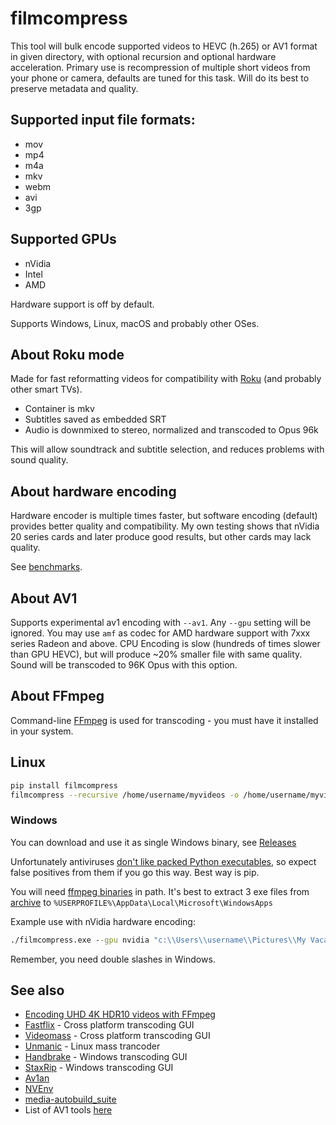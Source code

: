 # filmcompress

This tool will bulk encode supported videos to HEVC (h.265) or AV1 format in given directory, with optional recursion
and optional hardware acceleration. Primary use is recompression of multiple short videos from your phone or 
camera, defaults are tuned for this task. Will do its best to preserve metadata and quality.

## Supported input file formats:

* mov
* mp4
* m4a
* mkv
* webm
* avi
* 3gp

## Supported GPUs

* nVidia
* Intel
* AMD

Hardware support is off by default.

Supports Windows, Linux, macOS and probably other OSes.

## About Roku mode

Made for fast reformatting videos for compatibility with [Roku](https://www.roku.com/) (and probably other smart TVs). 

* Container is mkv
* Subtitles saved as embedded SRT
* Audio is downmixed to stereo, normalized and transcoded to Opus 96k

This will allow soundtrack and subtitle selection, and reduces problems with sound quality.

## About hardware encoding

Hardware encoder is multiple times faster, but software encoding (default) provides better quality and compatibility.
My own testing shows that nVidia 20 series cards and later produce good results, but other cards may lack quality.

See [benchmarks](benchmarks.md).

## About AV1

Supports experimental av1 encoding with `--av1`. Any `--gpu` setting will be ignored. You may use `amf` as codec for AMD hardware support with 7xxx series Radeon and above. CPU Encoding is slow (hundreds of times slower than GPU HEVC), but will produce ~20% smaller file with same quality. Sound will be transcoded to 96K Opus with this option.

## About FFmpeg

Command-line [FFmpeg](https://ffmpeg.org/) is used for transcoding - you must have it installed in your system.

## Linux

```sh
pip install filmcompress
filmcompress --recursive /home/username/myvideos -o /home/username/myvideos/compressed
```

### Windows

You can download and use it as single Windows binary, see [Releases](https://github.com/varnav/filmcompress/releases/)

Unfortunately antiviruses [don't like packed Python executables](https://github.com/pyinstaller/pyinstaller/issues?q=is%3Aissue+virus), so expect false positives from them if you go this way. Best way is pip.

You will need [ffmpeg binaries](https://www.gyan.dev/ffmpeg/builds/) in path. It's best to
extract 3 exe files from [archive](https://www.gyan.dev/ffmpeg/builds/packages/ffmpeg-5.1.2-full_build.7z) to `%USERPROFILE%\AppData\Local\Microsoft\WindowsApps`

Example use with nVidia hardware encoding:

```cmd
./filmcompress.exe --gpu nvidia "c:\\Users\\username\\Pictures\\My Vacation" "c:\\Users\\username\\Pictures\\My Vacation\\compressed"
```

Remember, you need double slashes in Windows.


## See also

* [Encoding UHD 4K HDR10 videos with FFmpeg](https://codecalamity.com/encoding-uhd-4k-hdr10-videos-with-ffmpeg/)
* [Fastflix](https://github.com/cdgriffith/FastFlix) - Cross platform transcoding GUI
* [Videomass](https://pypi.org/project/videomass/) - Cross platform transcoding GUI
* [Unmanic](https://github.com/Josh5/unmanic) - Linux mass trancoder
* [Handbrake](https://handbrake.fr/) - Windows transcoding GUI
* [StaxRip](https://github.com/staxrip/staxrip/) - Windows transcoding GUI
* [Av1an](https://github.com/master-of-zen/Av1an)
* [NVEnv](https://github.com/rigaya/NVEnc)
* [media-autobuild_suite](https://github.com/m-ab-s/media-autobuild_suite)
* List of AV1 tools [here](https://nwgat.ninja/test-driving-aomedias-av1-codec/)

